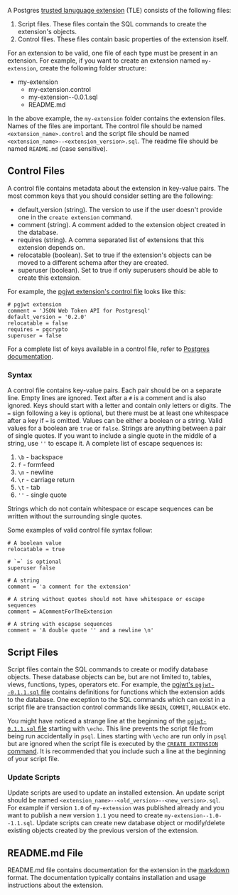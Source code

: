A Postgres [trusted lanuguage extension](https://github.com/aws/pg_tle) (TLE) consists of the following files:

1. Script files. These files contain the SQL commands to create the extension's objects.
2. Control files. These files contain basic properties of the extension itself.

For an extension to be valid, one file of each type must be present in an extension. For example, if you want to create an extension named `my-extension`, create the following folder structure:

- my-extension
    - my-extension.control
    - my-extension--0.0.1.sql
    - README.md

In the above example, the `my-extension` folder contains the extension files. Names of the files are important. The control file should be named `<extension_name>.control` and the script file should be named `<extension_name>--<extension_version>.sql`. The readme file should be named `README.md` (case sensitive).

## Control Files

A control file contains metadata about the extension in key-value pairs. The most common keys that you should consider setting are the following:

- default_version (string). The version to use if the user doesn't provide one in the `create extension` command.
- comment (string). A comment added to the extension object created in the database.
- requires (string). A comma separated list of extensions that this extension depends on.
- relocatable (boolean). Set to true if the extension's objects can be moved to a different schema after they are created.
- superuser (boolean). Set to true if only superusers should be able to create this extension.

For example, the [pgjwt extension's control file](https://github.com/michelp/pgjwt/blob/master/pgjwt.control) looks like this:

```control
# pgjwt extension
comment = 'JSON Web Token API for Postgresql'
default_version = '0.2.0'
relocatable = false
requires = pgcrypto
superuser = false
```

For a complete list of keys available in a control file, refer to [Postgres documentation](https://www.postgresql.org/docs/current/extend-extensions.html#EXTEND-EXTENSIONS-FILES).

### Syntax

A control file contains key-value pairs. Each pair should be on a separate line. Empty lines are ignored. Text after a `#` is a comment and is also ignored. Keys should start with a letter and contain only letters or digits. The `=` sign following a key is optional, but there must be at least one whitespace after a key if `=` is omitted. Values can be either a boolean or a string. Valid values for a boolean are `true` or `false`. Strings are anything between a pair of single quotes. If you want to include a single quote in the middle of a string, use `''` to escape it. A complete list of escape sequences is:

1. `\b` - backspace
2. `f` - formfeed
3. `\n` - newline
4. `\r` - carriage return
5. `\t` - tab
6. `''` - single quote

Strings which do not contain whitespace or escape sequences can be written without the surrounding single quotes.

Some examples of valid control file syntax follow:

```
# A boolean value
relocatable = true

# `=` is optional
superuser false

# A string
comment = 'a comment for the extension'

# A string without quotes should not have whitespace or escape sequences
comment = ACommentForTheExtension

# A string with escapse sequences
comment = 'A double quote '' and a newline \n'
```


## Script Files

Script files contain the SQL commands to create or modify database objects. These database objects can be, but are not limited to, tables, views, functions, types, operators etc. For example, the [pgjwt's `pgjwt--0.1.1.sql` file](https://github.com/michelp/pgjwt/blob/master/pgjwt--0.1.1.sql) contains definitions for functions which the extension adds to the database. One exception to the SQL commands which can exist in a script file are transaction control commands like `BEGIN`, `COMMIT`, `ROLLBACK` etc.

You might have noticed a strange line at the beginning of the [`pgjwt-0.1.1.sql` file](https://github.com/michelp/pgjwt/blob/master/pgjwt--0.1.1.sql) starting with `\echo`. This line prevents the script file from being run accidentally in `psql`. Lines starting with `\echo` are run only in `psql` but are ignored when the script file is executed by the [`CREATE EXTENSION` command](https://www.postgresql.org/docs/current/sql-createextension.html). It is recommended that you include such a line at the beginning of your script file.

### Update Scripts

Update scripts are used to update an installed extension. An update script should be named `<extension_name>--<old_version>--<new_version>.sql`. For example if version `1.0` of `my-extension` was published already and you want to publish a new version `1.1` you need to create `my-extension--1.0--1.1.sql`. Update scripts can create new database object or modify/delete existing objects created by the previous version of the extension.

## README.md File

README.md file contains documentation for the extension in the [markdown](https://en.wikipedia.org/wiki/Markdown) format. The documentation typically contains installation and usage instructions about the extension.
